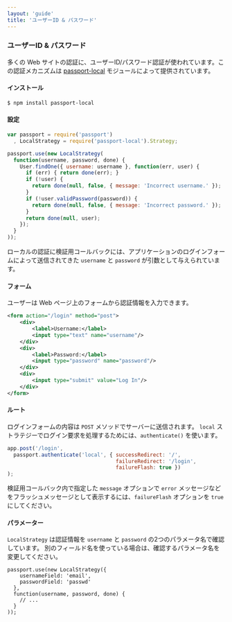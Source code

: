 ```yaml
---
layout: 'guide'
title: 'ユーザーID & パスワード'
---
```


### ユーザーID & パスワード

多くの Web サイトの認証に、ユーザーID/パスワード認証が使われています。この認証メカニズムは [passport-local](https://github.com/jaredhanson/passport-local) モジュールによって提供されています。

#### インストール

```bash
$ npm install passport-local
```

#### 設定

```javascript
var passport = require('passport')
  , LocalStrategy = require('passport-local').Strategy;

passport.use(new LocalStrategy(
  function(username, password, done) {
    User.findOne({ username: username }, function(err, user) {
      if (err) { return done(err); }
      if (!user) {
        return done(null, false, { message: 'Incorrect username.' });
      }
      if (!user.validPassword(password)) {
        return done(null, false, { message: 'Incorrect password.' });
      }
      return done(null, user);
    });
  }
));
```

ローカルの認証に検証用コールバックには、アプリケーションのログインフォームによって送信されてきた `username` と `password` が引数として与えられています。

#### フォーム

ユーザーは Web ページ上のフォームから認証情報を入力できます。


```xml
<form action="/login" method="post">
    <div>
        <label>Username:</label>
        <input type="text" name="username"/>
    </div>
    <div>
        <label>Password:</label>
        <input type="password" name="password"/>
    </div>
    <div>
        <input type="submit" value="Log In"/>
    </div>
</form>
```

#### ルート

ログインフォームの内容は `POST` メソッドでサーバーに送信されます。
`local` ストラテジーでログイン要求を処理するためには、`authenticate()` を使います。

```javascript
app.post('/login',
  passport.authenticate('local', { successRedirect: '/',
                                   failureRedirect: '/login',
                                   failureFlash: true })
);
```

検証用コールバック内で指定した `message` オプションで `error` メッセージなどをフラッシュメッセージとして表示するには、`failureFlash` オプションを `true` にしてください。

#### パラメーター

`LocalStrategy` は認証情報を `username` と `password` の2つのパラメータ名で確認しています。
別のフィールド名を使っている場合は、確認するパラメータ名を変更してください。

    passport.use(new LocalStrategy({
        usernameField: 'email',
        passwordField: 'passwd'
      },
      function(username, password, done) {
        // ...
      }
    ));
